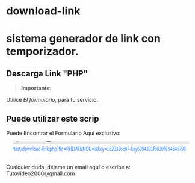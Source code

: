 # download-link

# sistema generador de link con temporizador. 

<h2>Descarga Link "PHP"</h2>


<blockquote>
<p><strong>Importante</strong>: </p>

</blockquote>
<p>Utilice <em>El formulario</em>, para tu servicio.</p>

<p><h2 id="permitir-aplicaciones-menos-seguras-">Puede utilizar este scrip

</h2> Puede Encontrar el Formulario Aqu&#237;  exclusivo:</p>

<p style="text-align: center;">
<img src="https://raw.githubusercontent.com/ipxxx999/download-link/main/12345.png" 
alt="Interfaz de selecci&oacute;n para permitir aplicaciones menos seguras" width="470" height="42" />
</p>
<p>Cualquier duda, d&#233;jame un email aqu&#237; o escribe a: Tutovideo2000@gmail.com</p>

<blockquote>
